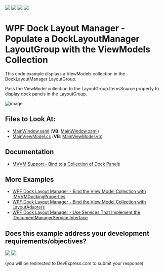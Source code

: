 <!-- default badges list -->
![](https://img.shields.io/endpoint?url=https://codecentral.devexpress.com/api/v1/VersionRange/321962619/24.2.1%2B)
[![](https://img.shields.io/badge/Open_in_DevExpress_Support_Center-FF7200?style=flat-square&logo=DevExpress&logoColor=white)](https://supportcenter.devexpress.com/ticket/details/T958336)
[![](https://img.shields.io/badge/📖_How_to_use_DevExpress_Examples-e9f6fc?style=flat-square)](https://docs.devexpress.com/GeneralInformation/403183)
[![](https://img.shields.io/badge/💬_Leave_Feedback-feecdd?style=flat-square)](#does-this-example-address-your-development-requirementsobjectives)
<!-- default badges end -->

# WPF Dock Layout Manager - Populate a DockLayoutManager LayoutGroup with the ViewModels Collection

This code example displays a ViewModels collection in the DockLayoutManager LayoutGroup.

Pass the ViewModel collection to the LayoutGroup.ItemsSource property to display dock panels in the LayoutGroup.

![image](https://user-images.githubusercontent.com/12169834/174017665-c4e15248-461c-40fb-82c6-ae915bdfe757.png)

<!-- default file list -->
## Files to Look At:

* [MainWindow.xaml](./CS/MainWindow.xaml) (**VB**: [MainWindow.xaml](./VB/MainWindow.xaml))
* [MainViewModel.cs](./CS/ViewModels/MainViewModel.cs) (**VB**: [MainViewModel.vb](./VB/ViewModels/MainViewModel.vb))
<!-- default file list end -->

## Documentation

- [MVVM Support - Bind to a Collection of Dock Panels](https://docs.devexpress.com/WPF/11386/#dock-panels-in-layout-group)

## More Examples

- [WPF Dock Layout Manager - Bind the View Model Collection with IMVVMDockingProperties](https://github.com/DevExpress-Examples/wpf-docklayoutmanager-bind-view-model-collection-with-IMVVMDockingProperties)
- [WPF Dock Layout Manager - Bind the View Model Collection with LayoutAdapters](https://github.com/DevExpress-Examples/wpf-docklayoutmanager-bind-view-model-collection-with-layoutadapters)
- [WPF Dock Layout Manager - Use Services That Implement the IDocumentManagerService Interface](https://github.com/DevExpress-Examples/wpf-docklayoutmanager-use-services-that-implement-the-idocumentmanagerservice)
<!-- feedback -->
## Does this example address your development requirements/objectives?

[<img src="https://www.devexpress.com/support/examples/i/yes-button.svg"/>](https://www.devexpress.com/support/examples/survey.xml?utm_source=github&utm_campaign=wpf-docklayoutmanager-display-viewmodels-collection-in-layoutgroup&~~~was_helpful=yes) [<img src="https://www.devexpress.com/support/examples/i/no-button.svg"/>](https://www.devexpress.com/support/examples/survey.xml?utm_source=github&utm_campaign=wpf-docklayoutmanager-display-viewmodels-collection-in-layoutgroup&~~~was_helpful=no)

(you will be redirected to DevExpress.com to submit your response)
<!-- feedback end -->
